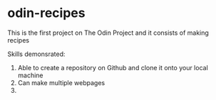 # odin-recipes
This is the first project on The Odin Project and it consists of making recipes

Skills demonsrated:
1. Able to create a repository on Github and clone it onto your local machine
2. Can make multiple webpages
2. 